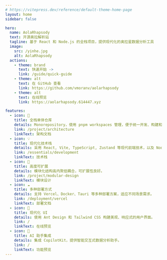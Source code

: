 ```yaml
---
# https://vitepress.dev/reference/default-theme-home-page
layout: home
sidebar: false

hero:
  name: AolaRhapsody
  text: 开源奥拉解析站
  tagline: 基于 React 和 Node.js 的全栈项目，提供现代化的奥拉星数据分析工具
  image:
    src: /yinhe.jpg
    alt: AolaRhapsody
  actions:
    - theme: brand
      text: 快速开始 ->
      link: /guide/quick-guide
    - theme: alt
      text: 在 GitHub 查看
      link: https://github.com/vmoranv/aolarhapsody
    - theme: alt
      text: 在线预览
      link: https://aolarhapsody.614447.xyz

features:
  - icon: 🚀
    title: 全栈单体仓库
    details: Monorepository，使用 pnpm workspaces 管理，便于统一开发、构建和部署。
    link: /project/architecture
    linkText: 架构文档
  - icon: 💡
    title: 现代化技术栈
    details: 采用 React, Vite, TypeScript, Zustand 等现代前端技术，以及 Node.js/Express 后端，提供高效的开发体验。
    link: /essentials/development
    linkText: 技术栈
  - icon: 🧩
    title: 高度可扩展
    details: 模块化结构高内聚低耦合，可扩展性良好。
    link: /project/modular-design
    linkText: 模块设计
  - icon: ☁️
    title: 多种部署方式
    details: 支持 Vercel、Docker、Tauri 等多种部署方案，适应不同场景需求。
    link: /deployment/vercel
    linkText: 部署文档
  - icon: 🎨
    title: 现代化 UI
    details: 使用 Ant Design 和 Tailwind CSS 构建美观、响应式的用户界面。
    link: /
    linkText: 在线预览
  - icon: 🤖
    title: AI 助手集成
    details: 集成 CopilotKit，提供智能交互式数据分析助手。
    link: /
    linkText: 功能预览
---
```

